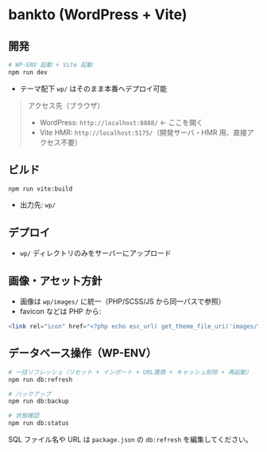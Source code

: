 # bankto (WordPress + Vite)

## 開発

```bash
# WP-ENV 起動 + Vite 起動
npm run dev
```

- テーマ配下 `wp/` はそのまま本番へデプロイ可能

> アクセス先（ブラウザ）
>
> - WordPress: `http://localhost:8888/` ← ここを開く
> - Vite HMR: `http://localhost:5175/`（開発サーバ・HMR 用、直接アクセス不要）

## ビルド

```bash
npm run vite:build
```

- 出力先: `wp/`

## デプロイ

- `wp/` ディレクトリのみをサーバーにアップロード

## 画像・アセット方針

- 画像は `wp/images/` に統一（PHP/SCSS/JS から同一パスで参照）
- favicon などは PHP から:

```php
<link rel="icon" href="<?php echo esc_url( get_theme_file_uri('images/favicon.png') ); ?>">
```

## データベース操作（WP-ENV）

```bash
# 一括リフレッシュ（リセット + インポート + URL置換 + キャッシュ削除 + 再起動）
npm run db:refresh

# バックアップ
npm run db:backup

# 状態確認
npm run db:status
```

SQL ファイル名や URL は `package.json` の `db:refresh` を編集してください。

